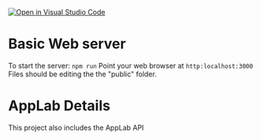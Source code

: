 [![Open in Visual Studio Code](https://classroom.github.com/assets/open-in-vscode-2e0aaae1b6195c2367325f4f02e2d04e9abb55f0b24a779b69b11b9e10269abc.svg)](https://classroom.github.com/online_ide?assignment_repo_id=19575365&assignment_repo_type=AssignmentRepo)
# Basic Web server
To start the server:
```npm run```
Point your web browser at
```http:localhost:3000```
Files should be editing the the "public" folder.

# AppLab Details
This project also includes the AppLab API 